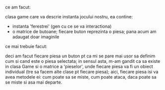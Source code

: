 ce am facut:

clasa game care va descrie instanta jocului nostru, ea contine:
* instanta 'ferestrei' (gen cu ce se va interactiona)
* o matrice de butoane; fiecare buton reprezinta o piesa;
pana acum am adaugat doar imaginile

ce mai trebuie facut:

deci am facut fiecare piesa un buton pt ca mi se pare mai usor sa
definim cum si cand este o piesa selectata; in sensul asta, m-am gandit
ca sa existe in clasa Game si o matrice a 'pieselor', unde fiecare piesa
va fi un obiect individual (tre sa facem alte clase pt fiecare piesa);
aici, fiecare piesa isi va avea metodele ei: cum poate sa se miste, cum
poate ataca, daca poate sa se miste si asa mai departe.

  